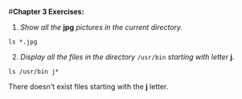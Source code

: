 #**Chapter 3 Exercises:**

1. *Show all the* **jpg** *pictures in the current directory.*

`ls *.jpg`

2. *Display all the files in the directory* `/usr/bin` *starting with letter* **j**.

`ls /usr/bin j*`

There doesn't exist files starting with the **j** letter.
